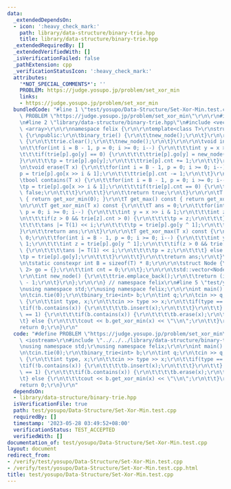```yaml
---
data:
  _extendedDependsOn:
  - icon: ':heavy_check_mark:'
    path: library/data-structure/binary-trie.hpp
    title: library/data-structure/binary-trie.hpp
  _extendedRequiredBy: []
  _extendedVerifiedWith: []
  _isVerificationFailed: false
  _pathExtension: cpp
  _verificationStatusIcon: ':heavy_check_mark:'
  attributes:
    '*NOT_SPECIAL_COMMENTS*': ''
    PROBLEM: https://judge.yosupo.jp/problem/set_xor_min
    links:
    - https://judge.yosupo.jp/problem/set_xor_min
  bundledCode: "#line 1 \"test/yosupo/Data-Structure/Set-Xor-Min.test.cpp\"\n#define\
    \ PROBLEM \"https://judge.yosupo.jp/problem/set_xor_min\"\r\n\r\n#include <iostream>\r\
    \n#line 2 \"library/data-structure/binary-trie.hpp\"\n#include <vector>\r\n#include\
    \ <array>\r\n\r\nnamespace felix {\r\n\r\ntemplate<class T>\r\nstruct binary_trie\
    \ {\r\npublic:\r\n\tbinary_trie() {\r\n\t\tnew_node();\r\n\t}\r\n\r\n\tvoid clear()\
    \ {\r\n\t\ttrie.clear();\r\n\t\tnew_node();\r\n\t}\r\n\r\n\tvoid insert(T x) {\r\
    \n\t\tfor(int i = B - 1, p = 0; i >= 0; i--) {\r\n\t\t\tint y = x >> i & 1;\r\n\
    \t\t\tif(trie[p].go[y] == 0) {\r\n\t\t\t\ttrie[p].go[y] = new_node();\r\n\t\t\t\
    }\r\n\t\t\tp = trie[p].go[y];\r\n\t\t\ttrie[p].cnt += 1;\r\n\t\t}\r\n\t}\r\n\r\
    \n\tvoid erase(T x) {\r\n\t\tfor(int i = B - 1, p = 0; i >= 0; i--) {\r\n\t\t\t\
    p = trie[p].go[x >> i & 1];\r\n\t\t\ttrie[p].cnt -= 1;\r\n\t\t}\r\n\t}\r\n\r\n\
    \tbool contains(T x) {\r\n\t\tfor(int i = B - 1, p = 0; i >= 0; i--) {\r\n\t\t\
    \tp = trie[p].go[x >> i & 1];\r\n\t\t\tif(trie[p].cnt == 0) {\r\n\t\t\t\treturn\
    \ false;\r\n\t\t\t}\r\n\t\t}\r\n\t\treturn true;\r\n\t}\r\n\r\n\tT get_min() const\
    \ { return get_xor_min(0); }\r\n\tT get_max() const { return get_xor_max(0); }\r\
    \n\r\n\tT get_xor_min(T x) const {\r\n\t\tT ans = 0;\r\n\t\tfor(int i = B - 1,\
    \ p = 0; i >= 0; i--) {\r\n\t\t\tint y = x >> i & 1;\r\n\t\t\tint z = trie[p].go[y];\r\
    \n\t\t\tif(z > 0 && trie[z].cnt > 0) {\r\n\t\t\t\tp = z;\r\n\t\t\t} else {\r\n\
    \t\t\t\tans |= T(1) << i;\r\n\t\t\t\tp = trie[p].go[y ^ 1];\r\n\t\t\t}\r\n\t\t\
    }\r\n\t\treturn ans;\r\n\t}\r\n\r\n\tT get_xor_max(T x) const {\r\n\t\tT ans =\
    \ 0;\r\n\t\tfor(int i = B - 1, p = 0; i >= 0; i--) {\r\n\t\t\tint y = x >> i &\
    \ 1;\r\n\t\t\tint z = trie[p].go[y ^ 1];\r\n\t\t\tif(z > 0 && trie[z].cnt > 0)\
    \ {\r\n\t\t\t\tans |= T(1) << i;\r\n\t\t\t\tp = z;\r\n\t\t\t} else {\r\n\t\t\t\
    \tp = trie[p].go[y];\r\n\t\t\t}\r\n\t\t}\r\n\t\treturn ans;\r\n\t}\r\n\r\nprivate:\r\
    \n\tstatic constexpr int B = sizeof(T) * 8;\r\n\r\n\tstruct Node {\r\n\t\tstd::array<int,\
    \ 2> go = {};\r\n\t\tint cnt = 0;\r\n\t};\r\n\r\n\tstd::vector<Node> trie;\r\n\
    \r\n\tint new_node() {\r\n\t\ttrie.emplace_back();\r\n\t\treturn (int) trie.size()\
    \ - 1;\r\n\t}\r\n};\r\n\r\n} // namespace felix\r\n#line 5 \"test/yosupo/Data-Structure/Set-Xor-Min.test.cpp\"\
    \nusing namespace std;\r\nusing namespace felix;\r\n\r\nint main() {\r\n\tios::sync_with_stdio(false);\r\
    \n\tcin.tie(0);\r\n\tbinary_trie<int> b;\r\n\tint q;\r\n\tcin >> q;\r\n\twhile(q--)\
    \ {\r\n\t\tint type, x;\r\n\t\tcin >> type >> x;\r\n\t\tif(type == 0) {\r\n\t\t\
    \tif(!b.contains(x)) {\r\n\t\t\t\tb.insert(x);\r\n\t\t\t}\r\n\t\t} else if(type\
    \ == 1) {\r\n\t\t\tif(b.contains(x)) {\r\n\t\t\t\tb.erase(x);\r\n\t\t\t}\r\n\t\
    \t} else {\r\n\t\t\tcout << b.get_xor_min(x) << \"\\n\";\r\n\t\t}\r\n\t}\r\n\t\
    return 0;\r\n}\r\n"
  code: "#define PROBLEM \"https://judge.yosupo.jp/problem/set_xor_min\"\r\n\r\n#include\
    \ <iostream>\r\n#include \"../../../library/data-structure/binary-trie.hpp\"\r\
    \nusing namespace std;\r\nusing namespace felix;\r\n\r\nint main() {\r\n\tios::sync_with_stdio(false);\r\
    \n\tcin.tie(0);\r\n\tbinary_trie<int> b;\r\n\tint q;\r\n\tcin >> q;\r\n\twhile(q--)\
    \ {\r\n\t\tint type, x;\r\n\t\tcin >> type >> x;\r\n\t\tif(type == 0) {\r\n\t\t\
    \tif(!b.contains(x)) {\r\n\t\t\t\tb.insert(x);\r\n\t\t\t}\r\n\t\t} else if(type\
    \ == 1) {\r\n\t\t\tif(b.contains(x)) {\r\n\t\t\t\tb.erase(x);\r\n\t\t\t}\r\n\t\
    \t} else {\r\n\t\t\tcout << b.get_xor_min(x) << \"\\n\";\r\n\t\t}\r\n\t}\r\n\t\
    return 0;\r\n}\r\n"
  dependsOn:
  - library/data-structure/binary-trie.hpp
  isVerificationFile: true
  path: test/yosupo/Data-Structure/Set-Xor-Min.test.cpp
  requiredBy: []
  timestamp: '2023-05-28 03:49:52+08:00'
  verificationStatus: TEST_ACCEPTED
  verifiedWith: []
documentation_of: test/yosupo/Data-Structure/Set-Xor-Min.test.cpp
layout: document
redirect_from:
- /verify/test/yosupo/Data-Structure/Set-Xor-Min.test.cpp
- /verify/test/yosupo/Data-Structure/Set-Xor-Min.test.cpp.html
title: test/yosupo/Data-Structure/Set-Xor-Min.test.cpp
---
```

